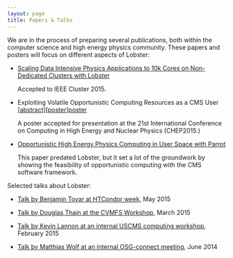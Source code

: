 ```yaml
---
layout: page
title: Papers & Talks
---
```


We are in the process of preparing several publications, both within the
computer science and high energy physics community.  These papers and
posters will focus on different aspects of Lobster:

* [Scaling Data Intensive Physics Applications to 10k Cores on Non-Dedicated
  Clusters with Lobster][IEEE2015]

  Accepted to IEEE Cluster 2015.

* Exploiting Volatile Opportunistic Computing Resources as a CMS
  User [[abstract]][chep][[poster]][poster]

  A poster accepted for presentation at the 21st International Conference
  on Computing in High Energy and Nuclear Physics (CHEP2015.)

* [Opportunistic High Energy Physics Computing in User Space with
  Parrot][crab]

  This paper predated Lobster, but it set a lot of the
  groundwork by showing the feasibility of opportunistic
  computing with the CMS software framework.

[chep]: https://indico.cern.ch/event/304944/call-for-abstracts/124/
[crab]: assets/FinalCameraReady.pdf
[poster]: assets/CHEP2015LobsterPoster.pdf
[IEEE2015]: assets/IEEECluster2015.pdf

Selected talks about Lobster:

* [Talk by Benjamin Tovar at HTCondor week][htcw], May 2015

* [Talk by Douglas Thain at the CVMFS Workshop][cvmfs],
  March 2015

* [Talk by Kevin Lannon at an internal USCMS computing workshop][calt],
  February 2015

* [Talk by Matthias Wolf at an internal OSG-connect meeting][osgc],
  June 2014

[calt]: assets/USCMS_CalTechUpgrade_Lobster_2015-03-01.pdf
[osgc]: assets/CMSConnect_2014-06-02_lobster.pdf
[cvmfs]: assets/lobster-cvmfs.pdf
[htcw]: assets/TovarB-lobster.pdf
